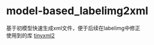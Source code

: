 # model-based_labelimg2xml
 基于初模型快速生成xml文件，便于后续在labelimg中修正  
 使用到的库 [tinyxml2](https://github.com/leethomason/tinyxml2)
